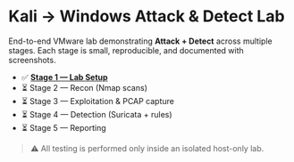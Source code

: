 # Kali → Windows Attack & Detect Lab

End-to-end VMware lab demonstrating **Attack + Detect** across multiple stages. Each stage is small, reproducible, and documented with screenshots.

- ✅ **[Stage 1 — Lab Setup]([README-stage1.md](https://github.com/Silas-Koros/lab-attack-detect-walkthrough/blob/main/README-Stage1.md))**  
- ⏳ Stage 2 — Recon (Nmap scans)  
- ⏳ Stage 3 — Exploitation & PCAP capture  
- ⏳ Stage 4 — Detection (Suricata + rules)  
- ⏳ Stage 5 — Reporting

> ⚠️ All testing is performed only inside an isolated host-only lab.
